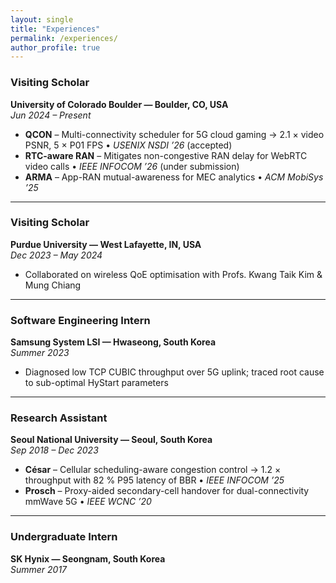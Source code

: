 ```yaml
---
layout: single
title: "Experiences"
permalink: /experiences/
author_profile: true
---
```


### Visiting Scholar  
**University of Colorado Boulder — Boulder, CO, USA**  
*Jun 2024 – Present*

- **QCON** – Multi-connectivity scheduler for 5G cloud gaming → 2.1 × video PSNR, 5 × P01 FPS • *USENIX NSDI ’26* (accepted)  
- **RTC-aware RAN** – Mitigates non-congestive RAN delay for WebRTC video calls • *IEEE INFOCOM ’26* (under submission)  
- **ARMA** – App-RAN mutual-awareness for MEC analytics • *ACM MobiSys ’25*

---

### Visiting Scholar  
**Purdue University — West Lafayette, IN, USA**  
*Dec 2023 – May 2024*

- Collaborated on wireless QoE optimisation with Profs. Kwang Taik Kim & Mung Chiang

---

### Software Engineering Intern  
**Samsung System LSI — Hwaseong, South Korea**  
*Summer 2023*

- Diagnosed low TCP CUBIC throughput over 5G uplink; traced root cause to sub-optimal HyStart parameters

---

### Research Assistant  
**Seoul National University — Seoul, South Korea**  
*Sep 2018 – Dec 2023*

- **César** – Cellular scheduling-aware congestion control → 1.2 × throughput with 82 % P95 latency of BBR • *IEEE INFOCOM ’25*  
- **Prosch** – Proxy-aided secondary-cell handover for dual-connectivity mmWave 5G • *IEEE WCNC ’20*

---

### Undergraduate Intern  
**SK Hynix — Seongnam, South Korea**  
*Summer 2017*
